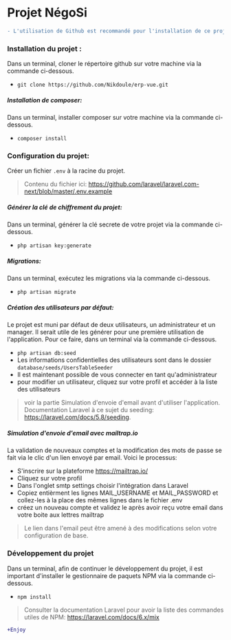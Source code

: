 # Projet NégoSi
```diff
- L'utilisation de Github est recommandé pour l'installation de ce projet.
```
### Installation du projet :
Dans un terminal, cloner le répertoire github sur votre machine via la commande ci-dessous.
- ``` git clone https://github.com/Nikdoule/erp-vue.git ```
##### Installation de composer:
Dans un terminal, installer composer sur votre machine via la commande ci-dessous.
- ``` composer install ```
### Configuration du projet:
Créer un fichier ```.env``` à la racine du projet.
>Contenu du fichier ici: https://github.com/laravel/laravel.com-next/blob/master/.env.example
##### Générer la clé de chiffrement du projet:
Dans un terminal, générer la clé secrete de votre projet via la commande ci-dessous.
- ```php artisan key:generate```
##### Migrations:
Dans un terminal, exécutez les migrations via la commande ci-dessous.
- ```php artisan migrate```
##### Création des utilisateurs par défaut:
Le projet est muni par défaut de deux utilisateurs, un administrateur et un manager. Il serait utile de les générer pour une première utilisation de l'application. Pour ce faire, dans un terminal via la commande ci-dessous.
- ``` php artisan db:seed ```
- Les informations confidentielles des utilisateurs sont dans le dossier ```database/seeds/UsersTableSeeder``` 
- Il est maintenant possible de vous connecter en tant qu'administrateur
- pour modifier un utilisateur, cliquez sur votre profil et accéder à la liste des utilisateurs
>voir la partie Simulation d'envoie d'email avant d'utiliser l'application. Documentation Laravel à ce sujet du seeding: https://laravel.com/docs/5.8/seeding.
##### Simulation d'envoie d'email avec mailtrap.io
La validation de nouveaux comptes et la modification des mots de passe se fait via le clic d'un lien envoyé par email.
Voici le processus:
- S'inscrire sur la plateforme https://mailtrap.io/
- Cliquez sur votre profil
- Dans l'onglet smtp settings choisir l'intégration dans Laravel
- Copiez entièrment les lignes MAIL_USERNAME et MAIL_PASSWORD et collez-les à la place des mêmes lignes dans le fichier .env
- créez un nouveau compte et validez le après avoir reçu votre email dans votre boite aux lettres mailtrap
>Le lien dans l'email peut être amené à des modifications selon votre configuration de base.

### Développement du projet
Dans un terminal, afin de continuer le développement du projet, il est important d'installer le gestionnaire de paquets NPM via la commande ci-dessous.
- ``` npm install ```
>Consulter la documentation Laravel pour avoir la liste des commandes utiles de NPM: https://laravel.com/docs/6.x/mix
```diff
+Enjoy
```


